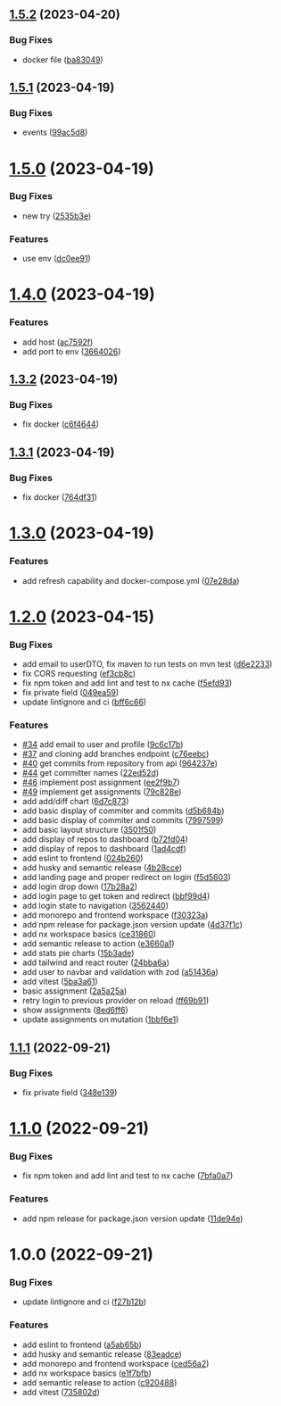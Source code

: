 ## [1.5.2](https://github.com/lukaspatschil/git_analysis/compare/v1.5.1...v1.5.2) (2023-04-20)


### Bug Fixes

* docker file ([ba83049](https://github.com/lukaspatschil/git_analysis/commit/ba83049eb7bb5e3fa6050fcb0979935f42489342))

## [1.5.1](https://github.com/lukaspatschil/git_analysis/compare/v1.5.0...v1.5.1) (2023-04-19)


### Bug Fixes

* events ([99ac5d8](https://github.com/lukaspatschil/git_analysis/commit/99ac5d86dfda2db304226f985df8d1cf5a02ae14))

# [1.5.0](https://github.com/lukaspatschil/git_analysis/compare/v1.4.0...v1.5.0) (2023-04-19)


### Bug Fixes

* new try ([2535b3e](https://github.com/lukaspatschil/git_analysis/commit/2535b3e4a42d1e1bc23dc4d8fe673df3ea2a23a5))


### Features

* use env ([dc0ee91](https://github.com/lukaspatschil/git_analysis/commit/dc0ee91a4ccc2019bd494e24e72bf0b302117938))

# [1.4.0](https://github.com/lukaspatschil/git_analysis/compare/v1.3.2...v1.4.0) (2023-04-19)


### Features

* add host ([ac7592f](https://github.com/lukaspatschil/git_analysis/commit/ac7592ffdbef5f79c9352ecae4881ae602eb2ce1))
* add port to env ([3664026](https://github.com/lukaspatschil/git_analysis/commit/3664026128514d6c0a2cf1a1b1d2c2c0147e8723))

## [1.3.2](https://github.com/lukaspatschil/git_analysis/compare/v1.3.1...v1.3.2) (2023-04-19)


### Bug Fixes

* fix docker ([c6f4644](https://github.com/lukaspatschil/git_analysis/commit/c6f4644132a0aa9ed4e49c51a7abfea92e5c4fc7))

## [1.3.1](https://github.com/lukaspatschil/git_analysis/compare/v1.3.0...v1.3.1) (2023-04-19)


### Bug Fixes

* fix docker ([764df31](https://github.com/lukaspatschil/git_analysis/commit/764df3120f392021a4943d103af5d3c499e50c5a))

# [1.3.0](https://github.com/lukaspatschil/git_analysis/compare/v1.2.0...v1.3.0) (2023-04-19)


### Features

* add refresh capability and docker-compose.yml ([07e28da](https://github.com/lukaspatschil/git_analysis/commit/07e28daa134ed25bb390cf3cfc36cdec7a7bf2ed))

# [1.2.0](https://github.com/lukaspatschil/git_analysis/compare/v1.1.1...v1.2.0) (2023-04-15)


### Bug Fixes

* add email to userDTO, fix maven to run tests on mvn test ([d6e2233](https://github.com/lukaspatschil/git_analysis/commit/d6e223303e5e3c11eeed0e54e9430262cba6dd74))
* fix CORS requesting ([ef3cb8c](https://github.com/lukaspatschil/git_analysis/commit/ef3cb8cc4329e70867b788b5b799a377c4373a91))
* fix npm token and add lint and test to nx cache ([f5efd93](https://github.com/lukaspatschil/git_analysis/commit/f5efd937c1be47172ab4f9dbffc1b517c375a5a6))
* fix private field ([049ea59](https://github.com/lukaspatschil/git_analysis/commit/049ea59c059a5da90ab51381e70e61c70b1c7eeb))
* update lintignore and ci ([bff6c66](https://github.com/lukaspatschil/git_analysis/commit/bff6c66c6b6bb1b9c079e90659b7d8394c450d89))


### Features

* [#34](https://github.com/lukaspatschil/git_analysis/issues/34) add email to user and profile ([9c6c17b](https://github.com/lukaspatschil/git_analysis/commit/9c6c17bc3a13e596bccf2469182d69ee4aade5f9))
* [#37](https://github.com/lukaspatschil/git_analysis/issues/37) and cloning add branches endpoint ([c76eebc](https://github.com/lukaspatschil/git_analysis/commit/c76eebc6d3487a059de7b0156a261b1cd8f34b7c))
* [#40](https://github.com/lukaspatschil/git_analysis/issues/40) get commits from repository from api ([964237e](https://github.com/lukaspatschil/git_analysis/commit/964237ee46dde03171d28df5241af674def4664d))
* [#44](https://github.com/lukaspatschil/git_analysis/issues/44) get committer names ([22ed52d](https://github.com/lukaspatschil/git_analysis/commit/22ed52d70ff451b2c1193448126fb1151d910b61))
* [#46](https://github.com/lukaspatschil/git_analysis/issues/46) implement post assignment ([ee2f9b7](https://github.com/lukaspatschil/git_analysis/commit/ee2f9b7e08cd50057bc2840c618d27d3212d28f3))
* [#49](https://github.com/lukaspatschil/git_analysis/issues/49) implement get assignments ([79c828e](https://github.com/lukaspatschil/git_analysis/commit/79c828ea807e7ad60e33f987b1997459314c9432))
* add add/diff chart ([6d7c873](https://github.com/lukaspatschil/git_analysis/commit/6d7c8731114daa1e1d00b1b01edb8defd1f1810b))
* add basic display of commiter and commits ([d5b684b](https://github.com/lukaspatschil/git_analysis/commit/d5b684bb1c33a4edbaa144534f965978d496d0dd))
* add basic display of commiter and commits ([7997599](https://github.com/lukaspatschil/git_analysis/commit/7997599ab8ab6fbff1b1491318f05b9d81eb21e9))
* add basic layout structure ([3501f50](https://github.com/lukaspatschil/git_analysis/commit/3501f509ac38bbde636c895c2389e6f3bfb5f61d))
* add display of repos to dashboard ([b72fd04](https://github.com/lukaspatschil/git_analysis/commit/b72fd04f16c0dcc13fecbd17e2c01fb6ec764e3d))
* add display of repos to dashboard ([1ad4cdf](https://github.com/lukaspatschil/git_analysis/commit/1ad4cdf02c11404c5cb2d668853de7ae892ad4e6))
* add eslint to frontend ([024b260](https://github.com/lukaspatschil/git_analysis/commit/024b2606c0f53ee1be74cbc51bd41e5b5b00438d))
* add husky and semantic release ([4b28cce](https://github.com/lukaspatschil/git_analysis/commit/4b28cceb9cc545f94060d653bc415a617c0c225f))
* add landing page and proper redirect on login ([f5d5603](https://github.com/lukaspatschil/git_analysis/commit/f5d5603a1e02e3c030d4c20abf9b98ddf734cec8))
* add login drop down ([17b28a2](https://github.com/lukaspatschil/git_analysis/commit/17b28a242fc96b63eab0489dcfdae791595200d5))
* add login page to get token and redirect ([bbf99d4](https://github.com/lukaspatschil/git_analysis/commit/bbf99d4185298264b8ffdb46b364602d829df899))
* add login state to navigation ([3562440](https://github.com/lukaspatschil/git_analysis/commit/35624400a992f24c012db99a09b86fc6f4da41e7))
* add monorepo and frontend workspace ([f30323a](https://github.com/lukaspatschil/git_analysis/commit/f30323a5b2a9e244e8dc22eebf78082f10c70c6b))
* add npm release for package.json version update ([4d37f1c](https://github.com/lukaspatschil/git_analysis/commit/4d37f1ca67f514f6c4a598d933ce80970ad0db01))
* add nx workspace basics ([ce31860](https://github.com/lukaspatschil/git_analysis/commit/ce3186021ba3cff0beaebf2c3213e1765398a87b))
* add semantic release to action ([e3660a1](https://github.com/lukaspatschil/git_analysis/commit/e3660a18ade7432ac2fddd74f121a4b6c2738b59))
* add stats pie charts ([15b3ade](https://github.com/lukaspatschil/git_analysis/commit/15b3ade831ca10c32fcfdc4caf651bad8106a522))
* add tailwind and react router ([24bba6a](https://github.com/lukaspatschil/git_analysis/commit/24bba6af44b8fea2340c40b3202633ac4a0ba0e7))
* add user to navbar and validation with zod ([a51436a](https://github.com/lukaspatschil/git_analysis/commit/a51436abf4216c99f05ebbc7f2fea6ca7c30f0fd))
* add vitest ([5ba3a61](https://github.com/lukaspatschil/git_analysis/commit/5ba3a61966d889c647ffa366066fc2d210b91b80))
* basic assignment ([2a5a25a](https://github.com/lukaspatschil/git_analysis/commit/2a5a25a8af1e4c53d6e71511c907b585eca28eb0))
* retry login to previous provider on reload ([ff69b91](https://github.com/lukaspatschil/git_analysis/commit/ff69b9163f75c9a74d248cf0e88fc20f59aa3f29))
* show assignments ([8ed6ff6](https://github.com/lukaspatschil/git_analysis/commit/8ed6ff608e105f3a8b5a5d06d059403f968991ac))
* update assignments on mutation ([1bbf6e1](https://github.com/lukaspatschil/git_analysis/commit/1bbf6e1f42c7d2dcae8ba20e71b358ea341004ac))

## [1.1.1](https://github.com/lukaspatschil/git_analysis/compare/v1.1.0...v1.1.1) (2022-09-21)


### Bug Fixes

* fix private field ([348e139](https://github.com/lukaspatschil/git_analysis/commit/348e1399152059a15191c7008fad1d0d264bdfe7))

# [1.1.0](https://github.com/lukaspatschil/git_analysis/compare/v1.0.0...v1.1.0) (2022-09-21)


### Bug Fixes

* fix npm token and add lint and test to nx cache ([7bfa0a7](https://github.com/lukaspatschil/git_analysis/commit/7bfa0a7afd931131799f366d2797661d43d9b9a3))


### Features

* add npm release for package.json version update ([11de94e](https://github.com/lukaspatschil/git_analysis/commit/11de94e42e7615915435c331f61fae4e465cbb92))

# 1.0.0 (2022-09-21)


### Bug Fixes

* update lintignore and ci ([f27b12b](https://github.com/lukaspatschil/git_analysis/commit/f27b12b194fec03efc7a09051dc72f58ed4ba0a4))


### Features

* add eslint to frontend ([a5ab65b](https://github.com/lukaspatschil/git_analysis/commit/a5ab65be1c83d5296dbbe16af88f66c22c8e7455))
* add husky and semantic release ([83eadce](https://github.com/lukaspatschil/git_analysis/commit/83eadcef2ed8745fbd4c15e96af96d4aabdaef9f))
* add monorepo and frontend workspace ([ced56a2](https://github.com/lukaspatschil/git_analysis/commit/ced56a26547f3a53b0062911e156a178368530e9))
* add nx workspace basics ([e1f7bfb](https://github.com/lukaspatschil/git_analysis/commit/e1f7bfbdacd2ac4fa372bac8d1541511960decd0))
* add semantic release to action ([c920488](https://github.com/lukaspatschil/git_analysis/commit/c920488e3e35444c9ba6dcd51261221386bea38b))
* add vitest ([735802d](https://github.com/lukaspatschil/git_analysis/commit/735802dc815ec835d36236df46cac33c281119bd))

